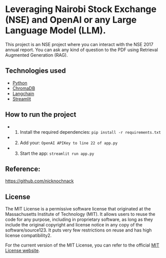 # Leveraging Nairobi Stock Exchange (NSE) and OpenAI or any Large Language Model (LLM).

This project is an NSE project where you can interact with the NSE 2017 annual report.
You can ask any kind of question to the PDF using Retrieval Augmented Generation (RAG).

## Technologies used

- [Python](https://www.python.org/)
- [ChromaDB](https://www.trychroma.com/)
- [Langchain](https://python.langchain.com/docs/get_started/introduction)
- [Streamlit](https://streamlit.io/)

## How to run the project
- 1. Install the required dependencies: `pip install -r requirements.txt`
- 2. Add your: `OpenAI APIKey to line 22 of app.py`
- 3. Start the app: `streamlit run app.py`

## Reference:
https://github.com/nicknochnack

## License

The MIT License is a permissive software license that originated at the Massachusetts Institute of Technology (MIT). It allows users to reuse the code for any purpose, including in proprietary software, as long as they include the original copyright and license notice in any copy of the software/source123. It puts very few restrictions on reuse and has high license compatibility2.

For the current version of the MIT License, you can refer to the official [MIT License website](https://opensource.org/license/mit/).


